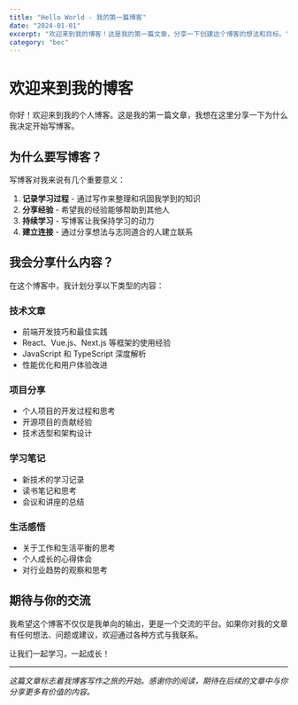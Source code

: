 ```yaml
---
title: "Hello World - 我的第一篇博客"
date: "2024-01-01"
excerpt: "欢迎来到我的博客！这是我的第一篇文章，分享一下创建这个博客的想法和目标。"
category: "bec"
---
```


# 欢迎来到我的博客

你好！欢迎来到我的个人博客。这是我的第一篇文章，我想在这里分享一下为什么我决定开始写博客。

## 为什么要写博客？

写博客对我来说有几个重要意义：

1. **记录学习过程** - 通过写作来整理和巩固我学到的知识
2. **分享经验** - 希望我的经验能够帮助到其他人
3. **持续学习** - 写博客让我保持学习的动力
4. **建立连接** - 通过分享想法与志同道合的人建立联系

## 我会分享什么内容？

在这个博客中，我计划分享以下类型的内容：

### 技术文章

- 前端开发技巧和最佳实践
- React、Vue.js、Next.js 等框架的使用经验
- JavaScript 和 TypeScript 深度解析
- 性能优化和用户体验改进

### 项目分享

- 个人项目的开发过程和思考
- 开源项目的贡献经验
- 技术选型和架构设计

### 学习笔记

- 新技术的学习记录
- 读书笔记和思考
- 会议和讲座的总结

### 生活感悟

- 关于工作和生活平衡的思考
- 个人成长的心得体会
- 对行业趋势的观察和思考

## 期待与你的交流

我希望这个博客不仅仅是我单向的输出，更是一个交流的平台。如果你对我的文章有任何想法、问题或建议，欢迎通过各种方式与我联系。

让我们一起学习，一起成长！

---

_这篇文章标志着我博客写作之旅的开始。感谢你的阅读，期待在后续的文章中与你分享更多有价值的内容。_

